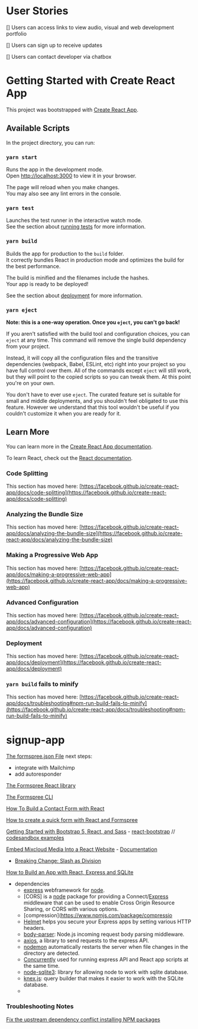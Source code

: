 # User Stories #

[] Users can access links to view audio, visual and web development portfolio

[] Users can sign up to receive updates 

[] Users can contact developer via chatbox


# Getting Started with Create React App

This project was bootstrapped with [Create React App](https://github.com/facebook/create-react-app).

## Available Scripts

In the project directory, you can run:

### `yarn start`

Runs the app in the development mode.\
Open [http://localhost:3000](http://localhost:3000) to view it in your browser.

The page will reload when you make changes.\
You may also see any lint errors in the console.

### `yarn test`

Launches the test runner in the interactive watch mode.\
See the section about [running tests](https://facebook.github.io/create-react-app/docs/running-tests) for more information.

### `yarn build`

Builds the app for production to the `build` folder.\
It correctly bundles React in production mode and optimizes the build for the best performance.

The build is minified and the filenames include the hashes.\
Your app is ready to be deployed!

See the section about [deployment](https://facebook.github.io/create-react-app/docs/deployment) for more information.

### `yarn eject`

**Note: this is a one-way operation. Once you `eject`, you can't go back!**

If you aren't satisfied with the build tool and configuration choices, you can `eject` at any time. This command will remove the single build dependency from your project.

Instead, it will copy all the configuration files and the transitive dependencies (webpack, Babel, ESLint, etc) right into your project so you have full control over them. All of the commands except `eject` will still work, but they will point to the copied scripts so you can tweak them. At this point you're on your own.

You don't have to ever use `eject`. The curated feature set is suitable for small and middle deployments, and you shouldn't feel obligated to use this feature. However we understand that this tool wouldn't be useful if you couldn't customize it when you are ready for it.

## Learn More

You can learn more in the [Create React App documentation](https://facebook.github.io/create-react-app/docs/getting-started).

To learn React, check out the [React documentation](https://reactjs.org/).

### Code Splitting

This section has moved here: [https://facebook.github.io/create-react-app/docs/code-splitting](https://facebook.github.io/create-react-app/docs/code-splitting)

### Analyzing the Bundle Size

This section has moved here: [https://facebook.github.io/create-react-app/docs/analyzing-the-bundle-size](https://facebook.github.io/create-react-app/docs/analyzing-the-bundle-size)

### Making a Progressive Web App

This section has moved here: [https://facebook.github.io/create-react-app/docs/making-a-progressive-web-app](https://facebook.github.io/create-react-app/docs/making-a-progressive-web-app)

### Advanced Configuration

This section has moved here: [https://facebook.github.io/create-react-app/docs/advanced-configuration](https://facebook.github.io/create-react-app/docs/advanced-configuration)

### Deployment

This section has moved here: [https://facebook.github.io/create-react-app/docs/deployment](https://facebook.github.io/create-react-app/docs/deployment)

### `yarn build` fails to minify

This section has moved here: [https://facebook.github.io/create-react-app/docs/troubleshooting#npm-run-build-fails-to-minify](https://facebook.github.io/create-react-app/docs/troubleshooting#npm-run-build-fails-to-minify)
# signup-app


[The formspree.json File](https://help.formspree.io/hc/en-us/articles/360053906373)
next steps: 
- integrate with Mailchimp
- add autoresponder 

[The Formspree React library](https://help.formspree.io/hc/en-us/articles/360055613373-The-Formspree-React-library)

[The Formspree CLI](https://help.formspree.io/hc/en-us/articles/360053819114)

[How To Build a Contact Form with React](https://help.formspree.io/hc/en-us/articles/360053108134-How-To-Build-a-Contact-Form-with-React)

[How to create a quick form with React and Formspree](https://javascript.plainenglish.io/explainlikeim5-2-how-to-create-a-form-with-react-and-formspree-easy-5510947e6b88)

[Getting Started with Bootstrap 5, React, and Sass](https://designmodo.com/bootstrap-react-sass/)
    - [react-bootstrap](https://react-bootstrap.github.io/getting-started/introduction/) // [codesandbox examples](https://github.com/react-bootstrap/code-sandbox-examples/blob/master/README.md)

[Embed Mixcloud Media Into a React Website](https://coderrocketfuel.com/article/embed-mixcloud-media-into-a-react-website)
    - [Documentation](https://github.com/CookPete/react-player)
    
- [Breaking Change: Slash as Division](https://sass-lang.com/documentation/breaking-changes/slash-div)

[How to Build an App with React, Express and SQLite](https://blog.alexdevero.com/react-express-sqlite-app/)
- dependencies 
    - [express](https://www.npmjs.com/package/express) webframework for [node](https://nodejs.org/en/).
    - [CORS] is a [node](https://nodejs.org/en/) package for providing a Connect/[Express](https://www.npmjs.com/package/express) middleware that can be used to enable Cross Origin Resource Sharing, or CORS with various options.
    - [compression](https://www.npmjs.com/package/compressio
    - [Helmet](https://www.npmjs.com/package/helmet) helps you secure your Express apps by setting various HTTP headers.
    - [body-parser](https://www.npmjs.com/package/body-parser): Node.js incoming request body parsing middleware. 
    - [axios](https://www.npmjs.com/package/axios), a library to send requests to the express API.
    - [nodemon](https://www.npmjs.com/package/nodemon) automatically restarts the server when file changes in the directory are detected.
    - [Concurrently](https://www.npmjs.com/package/concurrently) used for running express API and React app scripts at the same time. 
    - [node-sqlite3](https://www.npmjs.com/package/sqlite3): library for allowing node to work with sqlite database.
    - [knex.js](https://www.npmjs.com/package/knex): query builder that makes it easier to work with the SQLite database.
    - 

### Troubleshooting Notes ### 
[Fix the upstream dependency conflict installing NPM packages](https://stackoverflow.com/a/64987777/13978364)